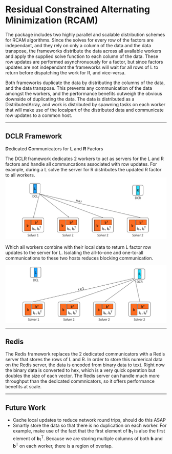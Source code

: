 # Residual Constrained Alternating Minimization (RCAM)

The package includes two highly parallel and scalable distribution schemes for RCAM algorithms. Since the solves for every row of the factors are independant, and they rely on only a column of the data and the data transpose, the frameworks distribute the data across all available workers and apply the supplied solve function to each column of the data. These row updates are performed asynchronuously for a factor, but since factors updates are not independant the frameworks will wait for all rows of L to return before dispatching the work for R, and vice-versa.

Both frameworks duplicate the data by distributing the columns of the data, and the data transpose. This prevents any communication of the data amongst the workers, and the performance benefits outweigh the obvious downside of duplicating the data. The data is distributed as a DistributedArray, and work is distributed by spawning tasks on each worker that will make use of the localpart of the distributed data and communicate row updates to a common host.

---
## DCLR Framework
**D**edicated **C**ommunicators for **L** and **R** Factors

The DCLR framework dedicates 2 workers to act as servers for the L and R factors and handle all communcations associated with row updates. For example, during a L solve the server for R distributes the updated R factor to all workers.
![Alt](R_update1.png)

Which all workers combine with their local data to return L factor row updates to the server for L. Isolating the all-to-one and one-to-all communications to these two hosts reduces blocking communication.

![Alt](R_update2.png)

---
## Redis

The Redis framework replaces the 2 dedicated communicators with a Redis server that stores the rows of L and R. In order to store this numerical data on the Redis server, the data is encoded from binary data to text. Right now the binary data is converted to hex, which is a very quick operation but doubles the size of each vector. The Redis server can handle much more throughput than the dedicated commnicators, so it offers performance benefits at scale. 

---
## Future Work

* Cache local updates to reduce network round trips, should do this ASAP
* Smartly store the data so that there is no duplication on each worker. For example, make use of the fact that the first element of **b**<sub>1</sub> is also the first element of **b**<sub>1</sub><sup>T</sup>. Because we are storing multiple columns of both **b** and **b**<sup>T</sup> on each worker, there is a region of overlap.
